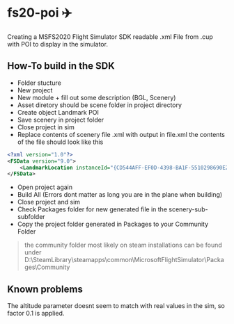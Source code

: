 # fs20-poi :airplane:
Creating a MSFS2020 Flight Simulator SDK readable .xml File from .cup with POI to display in the simulator.
## How-To build in the SDK
- Folder stucture
- New project
- New module + fill out some description (BGL, Scenery)
- Asset diretory should be scene folder in project directory
- Create object Landmark POI
- Save scenery in project folder
- Close project in sim
- Replace contents of scenery file .xml with output in file.xml
the contents of the file should look like this
```xml
<?xml version="1.0"?>
<FSData version="9.0">
	<LandmarkLocation instanceId="{CD544AFF-EF0D-4398-BA1F-5510298690E2}" type="POI" name="Zugspitzetest" lat="47.42111976520967" lon="10.98492037240454" alt="2913.99726566113532"/>
</FSData>
```
- Open project again
- Build All (Errors dont matter as long you are in the plane when building)
- Close project and sim
- Check Packages folder for new generated file in the scenery-sub-subfolder
- Copy the project folder generated in Packages to your Community Folder
> the community folder most likely on steam installations can be found under D:\SteamLibrary\steamapps\common\MicrosoftFlightSimulator\Packages\Community

## Known problems
The altitude parameter doesnt seem to match with real values in the sim, so factor 0.1 is applied.
